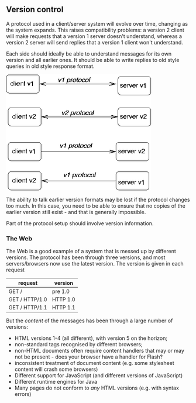 ## Version control

A protocol used in a client/server system will evolve over time, changing as the system expands. This raises compatibility problems: a version 2 client will make requests that a version 1 server doesn't understand, whereas a version 2 server will send replies that a version 1 client won't understand.

Each side should ideally be able to understand messages for its own version and all earlier ones. It should be able to write replies to old style queries in old style response format. 

![version](../assets/version.png)

The ability to talk earlier version formats may be lost if the protocol changes too much. In this case, you need to be able to ensure that no copies of the earlier version still exist - and that is generally impossible.

Part of the protocol setup should involve version information.

### The Web

The Web is a good example of a system that is messed up by different versions. The protocol has been through three versions, and most servers/browsers now use the latest version. The version is given in each request 

request 	        | version
                   -|-
GET / 	            | pre 1.0
GET /  HTTP/1.0 	| HTTP 1.0
GET /  HTTP/1.1 	| HTTP 1.1 

 But the *content* of the messages has been through a large number of versions:

* HTML versions 1-4 (all different), with version 5 on the horizon;
* non-standard tags recognised by different browsers;
* non-HTML documents often require content handlers that may or may not be present - does your browser have a handler for Flash?
* inconsistent treatment of document content (e.g. some stylesheet content will crash some browsers)
* Different support for JavaScript (and different versions of JavaScript)
* Different runtime engines for Java
* Many pages do not conform to *any* HTML versions (e.g. with syntax errors)

